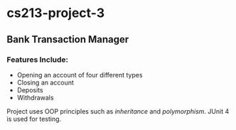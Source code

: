 # cs213-project-3
## Bank Transaction Manager

### Features Include:
- Opening an account of four different types
- Closing an account
- Deposits
- Withdrawals

Project uses OOP principles such as *inheritance* and *polymorphism*.
JUnit 4 is used for testing.

